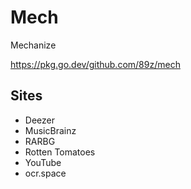 # Mech

Mechanize

https://pkg.go.dev/github.com/89z/mech

## Sites

- Deezer
- MusicBrainz
- RARBG
- Rotten Tomatoes
- YouTube
- ocr.space
